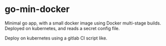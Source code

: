# go-min-docker
Minimal go app, with a small docker image using Docker multi-stage builds. Deployed on kubernetes, and reads a secret config file.

Deploy on kubernetes using a gitlab CI script like.
